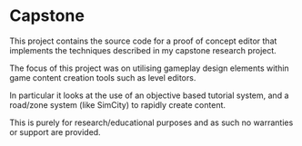 Capstone
========

This project contains the source code for a proof of concept editor that implements the techniques described in my capstone research project.

The focus of this project was on utilising gameplay design elements within game content creation tools such as level editors.

In particular it looks at the use of an objective based tutorial system, and a road/zone system (like SimCity) to rapidly create content.

This is purely for research/educational purposes and as such no warranties or support are provided.
